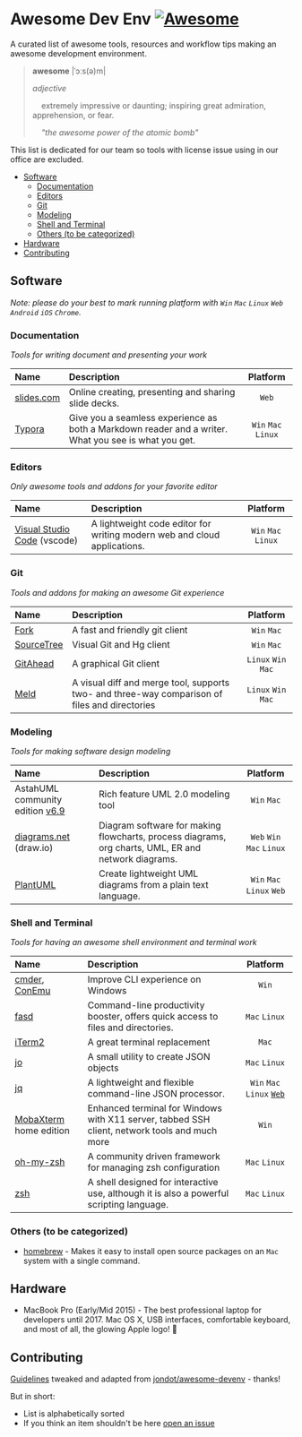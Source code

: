 # Awesome Dev Env [![Awesome](https://cdn.rawgit.com/sindresorhus/awesome/d7305f38d29fed78fa85652e3a63e154dd8e8829/media/badge.svg)](https://github.com/sindresorhus/awesome)

A curated list of awesome tools, resources and workflow tips making an awesome development environment.

> **awesome** |ˈɔːs(ə)m|
>
> _adjective_
>
>     extremely impressive or daunting; inspiring great admiration, apprehension, or fear.
>
>     _"the awesome power of the atomic bomb"_

This list is dedicated for our team so tools with license issue using in our office are excluded.

<!-- START doctoc generated TOC please keep comment here to allow auto update -->
<!-- DON'T EDIT THIS SECTION, INSTEAD RE-RUN doctoc TO UPDATE -->


- [Software](#software)
  - [Documentation](#documentation)
  - [Editors](#editors)
  - [Git](#git)
  - [Modeling](#modeling)
  - [Shell and Terminal](#shell-and-terminal)
  - [Others (to be categorized)](#others-to-be-categorized)
- [Hardware](#hardware)
- [Contributing](#contributing)

<!-- END doctoc generated TOC please keep comment here to allow auto update -->

## Software

*Note: please do your best to mark running platform with `Win` `Mac` `Linux` `Web` `Android` `iOS` `Chrome`.*

### Documentation
*Tools for writing document and presenting your work*

| Name                              | Description                              |      Platform       |
| :-------------------------------- | :--------------------------------------- | :-----------------: |
| [slides.com](https://slides.com/) | Online creating, presenting and sharing slide decks. |        `Web`        |
| [Typora](https://typora.io/)      | Give you a seamless experience as both a Markdown reader and a writer. What you see is what you get. | `Win` `Mac` `Linux` |

### Editors
*Only awesome tools and addons for your favorite editor*

| Name                                     | Description                              |      Platform       |
| :--------------------------------------- | :--------------------------------------- | :-----------------: |
| [Visual Studio Code](https://code.visualstudio.com/) (vscode) | A lightweight code editor for writing modern web and cloud applications. | `Win` `Mac` `Linux` |

### Git
*Tools and addons for making an awesome Git experience*

| Name                                         | Description                    |  Platform   |
| :------------------------------------------- | :----------------------------- | :---------: |
| [Fork](https://git-fork.com/)                | A fast and friendly git client | `Win` `Mac` |
| [SourceTree](https://www.sourcetreeapp.com/) | Visual Git and Hg client       | `Win` `Mac` |
| [GitAhead](https://gitahead.com/)            | A graphical Git client         | `Linux` `Win` `Mac` |
| [Meld](https://meldmerge.org/)               | A visual diff and merge tool, supports two- and three-way comparison of files and directories  | `Linux` `Win` `Mac` |

### Modeling

*Tools for making software design modeling*

| Name                                                         | Description                                                  |              Platform               |
| :----------------------------------------------------------- | :----------------------------------------------------------- | :---------------------------------: |
| AstahUML community edition [v6.9](https://members.change-vision.com/members/files/astah_community/6_9_0) | Rich feature UML 2.0 modeling tool                           |             `Win` `Mac`             |
| [diagrams.net](https://www.diagrams.net/) (draw.io)          | Diagram software for making flowcharts, process diagrams, org charts, UML, ER and network diagrams. | `Web` `Win` `Mac` `Linux` |
| [PlantUML](http://plantuml.com/)                             | Create lightweight UML diagrams from a plain text language.  |      `Win` `Mac` `Linux` `Web`      |

### Shell and Terminal
*Tools for having an awesome shell environment and terminal work*

| Name                                     | Description                              |      Platform       |
| :--------------------------------------- | :--------------------------------------- | :-----------------: |
| [cmder](http://cmder.net/), [ConEmu](http://conemu.github.io/) | Improve CLI experience on Windows        |        `Win`        |
| [fasd](https://github.com/clvv/fasd)     | Command-line productivity booster, offers quick access to files and directories. |    `Mac` `Linux`    |
| [iTerm2](http://www.iterm2.com/)         | A great terminal replacement             |        `Mac`        |
| [jo](https://github.com/jpmens/jo)       | A small utility to create JSON objects   | `Mac` `Linux` |
| [jq](https://stedolan.github.io/jq/)     | A lightweight and flexible command-line JSON processor. | `Win` `Mac` `Linux` [`Web`](https://jqplay.org/) |
| [MobaXterm](http://mobaxterm.mobatek.net/) home edition | Enhanced terminal for Windows with X11 server, tabbed SSH client, network tools and much more |        `Win`        |
| [oh-my-zsh](https://github.com/robbyrussell/oh-my-zsh/) | A community driven framework for managing zsh configuration |    `Mac` `Linux`    |
| [zsh](http://www.zsh.org/)               | A shell designed for interactive use, although it is also a powerful scripting language. |    `Mac` `Linux`    |

### Others (to be categorized)

* [homebrew](http://brew.sh) - Makes it easy to install open source packages on an `Mac` system with a single command.

## Hardware

* MacBook Pro (Early/Mid 2015) - The best professional laptop for developers until 2017. Mac OS X, USB interfaces, comfortable keyboard, and most of all, the glowing Apple logo! 

## Contributing

[Guidelines](CONTRIBUTING.md) tweaked and adapted from [jondot/awesome-devenv](https://github.com/jondot/awesome-devenv) - thanks!

But in short:

- List is alphabetically sorted
- If you think an item shouldn't be here [open an issue](https://github.com/f5f6/awesome-devenv/issues/new)

